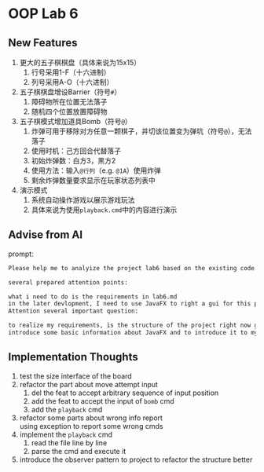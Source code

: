 # OOP Lab 6

## New Features

1. 更大的五子棋棋盘（具体来说为15x15）  
    1. 行号采用1-F（十六进制）  
    2. 列号采用A-O（十六进制）  
2. 五子棋棋盘增设Barrier（符号`#`）  
    1. 障碍物所在位置无法落子
    2. 随机四个位置放置障碍物  
3. 五子棋模式增加道具Bomb（符号`@`）  
    1. 炸弹可用于移除对方任意一颗棋子，并切该位置变为弹坑（符号`@`），无法落子  
    2. 使用时机：己方回合代替落子  
    3. 初始炸弹数：白方3，黑方2  
    4. 使用方法：输入`@行列`（e.g. `@1A`）使用炸弹  
    5. 剩余炸弹数量要求显示在玩家状态列表中  
4. 演示模式
    1. 系统自动操作游戏以展示游戏玩法  
    2. 具体来说为使用`playback.cmd`中的内容进行演示  

## Advise from AI

prompt:  

```txt
Please help me to analyize the project lab6 based on the existing code

several prepared attention points:

what i need to do is the requirements in lab6.md
in the later devlopment, I need to use JavaFX to right a gui for this project
Attention several important question:

to realize my requirements, is the structure of the project right now good enough? where should be changed or improved?
introduce some basic information about JavaFX and to introduce it to my project, what should I do in brief?
```

## Implementation Thoughts

1. test the size interface of the board  
2. refactor the part about move attempt input  
    1. del the feat to accept arbitrary sequence of input position  
    2. add the feat to accept the input of `bomb` cmd  
    3. add the `playback` cmd  
3. refactor some parts about wrong info report  
    using exception to report some wrong cmds  
4. implement the `playback` cmd  
    1. read the file line by line  
    2. parse the cmd and execute it
5. introduce the observer pattern to project to refactor the structure better  
